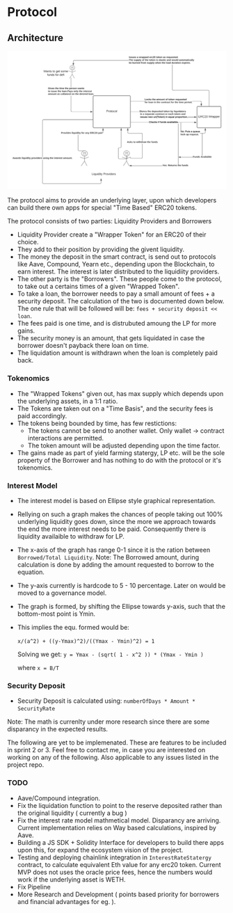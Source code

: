 # Protocol

## Architecture

![](protocol.png)

The protocol aims to provide an underlying layer, upon which developers can build there own apps for special "Time Based" ERC20 tokens.

The protocol consists of two parties: Liquidity Providers and Borrowers

- Liquidity Provider create a "Wrapper Token" for an ERC20 of their choice. 
- They add to their position by providing the givent liquidity.
- The money the deposit in the smart contract, is send out to protocols like Aave, Compound, Yearn etc., depending upon the Blockchain, to earn interest. The interest is later distributed to the liquidiity providers.
- The other party is the "Borrowers". These people come to the protocol, to take out a certains times of a given "Wrapped Token".
- To take a loan, the borrower needs to pay a small amount of fees + a security deposit. The calculation of the two is documented down below. The one rule that will be followed will be: ```fees + security deposit << loan```.
- The fees paid is one time, and is distrubuted amoung the LP for more gains.
- The security money is an amount, that gets liquidated in case the borrower doesn't payback there loan on time.
- The liquidation amount is withdrawn when the loan is completely paid back.

### Tokenomics

- The "Wrapped Tokens" given out, has max supply which depends upon the underlying assets, in a 1:1 ratio.
- The Tokens are taken out on a "Time Basis", and the security fees is paid accordingly.
- The tokens being bounded by time, has few restictions:
    - The tokens cannot be send to another wallet. Only wallet -> contract interactions are permitted.
    - The token amount will be adjusted depending upon the time factor.
- The gains made as part of yield farming statergy, LP etc. will be the sole property of the Borrower and has nothing to do with the protocol or it's tokenomics.
 
### Interest Model

- The interest model is based on Ellipse style graphical representation. 
- Rellying on such a graph makes the chances of people taking out 100% underlying liquidity goes down, since the more we approach towards the end the more interest needs to be paid. Consequently there is liquidity availaible to withdraw for LP.
- The x-axis of the graph has range 0-1 since it is the ration between ```Borrowed/Total Liquidity```. Note: The Borrowed amount, during calculation is done by adding the amount requested to borrow to the equation.
- The y-axis currently is hardcode to 5 - 10 percentage. Later on would be moved to a governance model.
- The graph is formed, by shifting the Ellipse towards y-axis, such that the bottom-most point is Ymin.
- This implies the equ. formed would be:

  ```x/(a^2) + ((y-Ymax)^2)/((Ymax - Ymin)^2) = 1```

  Solving we get: ```y = Ymax - (sqrt( 1 - x^2 )) * (Ymax - Ymin )```
 
  where ```x = B/T```
  
 ### Security Deposit
 
 - Security Deposit is calculated using: ```numberOfDays * Amount * SecurityRate```

Note: The math is currenlty under more research since there are some disparancy in the expected results.


The following are yet to be implemenated. These are features to be included in sprint 2 or 3. Feel free to contact me, in case you are interested on working on any of the following. Also applicable to any issues listed in the project repo.

### TODO
 - Aave/Compound integration.
 - Fix the liquidation function to point to the reserve deposited rather than the original liquidity ( currently a bug )
 - Fix the interest rate model mathmetical model. Disparancy are arriving. Current implementation relies on Way based calculations, inspired by Aave.
 - Building a JS SDK + Solidity Interface for developers to build there apps upon this, for expand the ecosystem vision of the project.
 - Testing and deploying chainlink integration in ```InterestRateStatergy``` contract, to calculate equivalent Eth value for any erc20 token. Current MVP does not uses the oracle price fees, hence the numbers would work if the underlying asset is WETH. 
 - Fix Pipeline
 - More Research and Development  ( points based priority for borrowers and financial advantages for eg. ).
